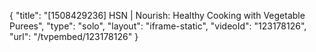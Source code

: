 {
    "title": "[1508429236] HSN | Nourish: Healthy Cooking with Vegetable Purees",
    "type": "solo",
    "layout": "iframe-static",
    "videoId": "123178126",
    "url": "\/tvpembed\/123178126"
}